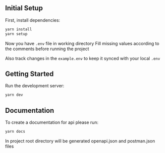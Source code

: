 ## Initial Setup

First, install dependencies:

```bash
yarn install
yarn setup
```

Now you have `.env` file in working directory
Fill missing values according to the comments before running the project

Also track changes in the `example.env` to keep it synced with your local `.env`

## Getting Started

Run the development server:

```bash
yarn dev
```

## Documentation
To create a documentation for api please run:

```bash
yarn docs
```

In project root directory will be generated openapi.json and postman.json files